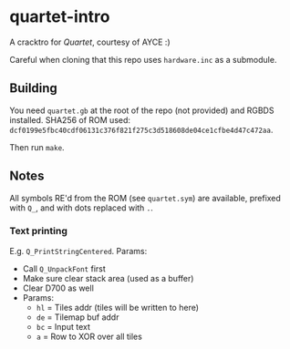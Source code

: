 
# quartet-intro

A cracktro for *Quartet*, courtesy of AYCE :)

Careful when cloning that this repo uses `hardware.inc` as a submodule.

## Building

You need `quartet.gb` at the root of the repo (not provided) and RGBDS installed.
SHA256 of ROM used: `dcf0199e5fbc40cdf06131c376f821f275c3d518608de04ce1cfbe4d47c472aa`.

Then run `make`.

## Notes

All symbols RE'd from the ROM (see `quartet.sym`) are available, prefixed with `Q_`, and with dots replaced with `.`.

### Text printing

E.g. `Q_PrintStringCentered`. Params:

- Call `Q_UnpackFont` first
- Make sure clear stack area (used as a buffer)
- Clear D700 as well
- Params:
  * `hl` = Tiles addr (tiles will be written to here)
  * `de` = Tilemap buf addr
  * `bc` = Input text
  * `a` = Row to XOR over all tiles
